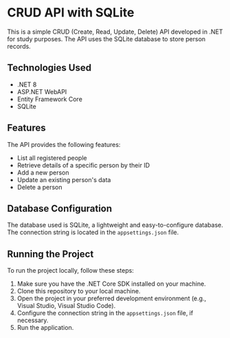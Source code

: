 # CRUD API with SQLite

This is a simple CRUD (Create, Read, Update, Delete) API developed in .NET for study purposes. The API uses the SQLite database to store person records.

## Technologies Used

* .NET 8
* ASP.NET WebAPI
* Entity Framework Core
* SQLite

## Features

The API provides the following features:

* List all registered people
* Retrieve details of a specific person by their ID
* Add a new person
* Update an existing person's data
* Delete a person

## Database Configuration

The database used is SQLite, a lightweight and easy-to-configure database. The connection string is located in the `appsettings.json` file.

## Running the Project

To run the project locally, follow these steps:

1. Make sure you have the .NET Core SDK installed on your machine.
2. Clone this repository to your local machine.
3. Open the project in your preferred development environment (e.g., Visual Studio, Visual Studio Code).
4. Configure the connection string in the `appsettings.json` file, if necessary.
5. Run the application.
